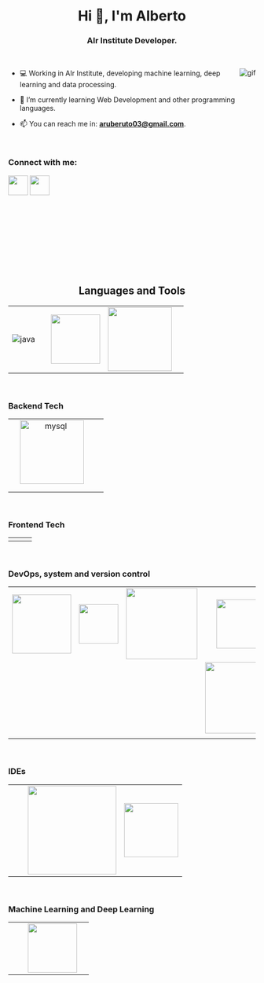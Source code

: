 <h1 align="center">Hi 👋, I'm Alberto</h1>
<h3 align="center">AIr Institute Developer.</h3>

<br>

<!-- <p align="right"> <h3>Profile Views :-</h3> <img src="https://komarev.com/ghpvc/?username=adam-pw&label=Profile%20views&color=0e75b6&style=flat" 
    alt="adam-pw" /> 
  </p>

<br>
-->
<p><img align="right" src="https://github.com/Adam-pw/Adam-pw/blob/main/animation_500_kxa883sd.gif" alt="gif" /></p>


- ‍💻 Working in AIr Institute, developing machine learning, deep learning and data processing.

- 🌱 I’m currently learning Web Development and other programming languages.

- 📫 You can reach me in: **aruberuto03@gmail.com**.

<br>

<h3 align="left">Connect with me:</h3>
  <a href="https://www.linkedin.com/in/adam-pithewan/" target="blank"><img align="center"
      src="https://raw.githubusercontent.com/rahuldkjain/github-profile-readme-generator/master/src/images/icons/Social/linked-in-alt.svg"
      alt="" height="40" width="40" /></a>
  <a href="https://www.instagram.com/albertorompeventanas/" target="blank"><img align="center"
      src="https://th.bing.com/th/id/R.735dda68880a385ce8cc5be4f3c5fcd6?rik=qSxRw2lCZYy9Mw&riu=http%3a%2f%2fpngimg.com%2fuploads%2finstagram%2finstagram_PNG11.png&ehk=QVCbfkCKi8pJLF08bRkS%2fLeMqLTnJQf402WRaIdN6jE%3d&risl=&pid=ImgRaw&r=0"
      alt="" height="40" width="40" /></a>


<br>
<br>
<br>
<br>
<br>
<br>
<br>
<br>
<br>
<br>

<h2 align="center">Languages and Tools</h2>
<table border="0">
  <tr>
    <td align="center"><img src="https://www.vectorlogo.zone/logos/java/java-ar21.svg" alt="java"></td>
    <td align="center"><img src="https://www.vectorlogo.zone/logos/python/python-horizontal.svg" alt="" width=""></td>
    <td align="center"><img src="https://i1.wp.com/filipjaniszewski.com/wp-content/uploads/2016/12/C-PNG-Clipart.png?fit=550%2C380" alt="" width="100"></td>
    <td align="center"><img src="https://www.vectorlogo.zone/logos/javascript/javascript-horizontal.svg" alt="" width="130"></td>
    <td align="center"><img src="https://www.vectorlogo.zone/logos/typescriptlang/typescriptlang-ar21.svg" alt="" width=""></td>
  </tr>
</table>

<br>
<h3 align="left">Backend Tech</h3>
<table border="0">
  <tr>
    <td align="center"><img src="https://www.vectorlogo.zone/logos/hibernate/hibernate-ar21.svg" alt="" width=""></td>
    <td align="center"><img src="https://www.vectorlogo.zone/logos/mysql/mysql-horizontal.svg" alt="mysql" width="130"></td>
    <td align="center"><img src="https://www.vectorlogo.zone/logos/firebase/firebase-ar21.svg" alt="" width=""></td>
    <td align="center"><img src="https://www.vectorlogo.zone/logos/sqlite/sqlite-ar21.svg" alt="" width=""></td>
  </tr>
  <tr>
    <td align="center"><img src="https://www.vectorlogo.zone/logos/npmjs/npmjs-ar21.svg" alt="" width=""></td>
    <td align="center"><img src="https://www.vectorlogo.zone/logos/nodejs/nodejs-horizontal.svg" alt="" width=""></td>
    <td align="center"><img src="https://www.vectorlogo.zone/logos/apache_maven/apache_maven-ar21.svg" alt="" width=""></td>
    <td align="center"><img src="https://www.vectorlogo.zone/logos/gradle/gradle-ar21.svg" alt="" width=""></td>
  </tr>
  <tr>
    <td align="center"><img src="https://www.vectorlogo.zone/logos/android/android-ar21.svg" alt="" width=""></td>
  </tr>
</table>

<br>
<h3 align="left">Frontend Tech</h3>
<table border="0">
  <tr>
    <td align="center"><img src="https://www.vectorlogo.zone/logos/w3_html5/w3_html5-ar21.svg" alt="" width=""></td>
    <td align="center"><img src="https://www.vectorlogo.zone/logos/w3_css/w3_css-ar21.svg" alt="" width=""></td>
    <td align="center"><img src="https://www.vectorlogo.zone/logos/vuejs/vuejs-ar21.svg" alt="" width=""></td>
  </tr>
</table>

<br>
<h3 align="left">DevOps, system and version control</h3>
<table border="0">
  <tr>
    <td align="center"><img src="https://api.octoperf.com/doc/monitoring/create-connection/microsoft-windows/img/windows-logo.png" alt="" width="120"></td>
    <td align="center"><img src="https://upload.vectorlogo.zone/logos/microsoft_powershell/images/1ba9f345-6513-4bef-a85e-4636d21b98b7.svg" alt="" width="80"></td>
    <td align="center"><img src="https://www.vectorlogo.zone/logos/linux/linux-ar21.svg" alt="" width="145"></td>
    <td align="center"><img src="https://www.vectorlogo.zone/logos/gnu_bash/gnu_bash-official.svg" alt="" width="100"></td>
  </tr>
  <tr>
    <td align="center"><img src="https://www.vectorlogo.zone/logos/git-scm/git-scm-ar21.svg" alt="" width=""></td>
    <td align="center"><img src="https://www.vectorlogo.zone/logos/github/github-ar21.svg" alt="" width=""></td>
    <td align="center"><img src="https://www.vectorlogo.zone/logos/gitlab/gitlab-ar21.svg" alt="" width=""></td>
    <td align="center"><img src="https://www.vectorlogo.zone/logos/giteaio/giteaio-ar21.svg" alt="" width="145"></td>
  </tr>
  <tr>
    <td align="center"><img src="https://www.vectorlogo.zone/logos/getpostman/getpostman-ar21.svg" alt="" width=""></td>
    <td align="center"><img src="https://www.vectorlogo.zone/logos/jenkins/jenkins-ar21.svg" alt="" width=""></td>
    <td align="center"><img src="https://www.vectorlogo.zone/logos/docker/docker-ar21.svg" alt="" width=""></td>
  </tr>
</table>


<br>
<h3 align="left">IDEs</h3>
<table border="0">
  <tr>
    <td align="center"><img src="https://www.vectorlogo.zone/logos/visualstudio_code/visualstudio_code-ar21.svg" alt="" width=""></td>
    <td align="center"><img src="https://www.vectorlogo.zone/logos/jetbrains/jetbrains-ar21.svg" alt="" width=""></td>
    <td align="center"><img src="https://www.andreszsogon.com/wp-content/uploads/logo_apache_netbeans_cordova-300x94.png" alt="" width="180"></td>
    <td align="center"><img src="https://th.bing.com/th/id/R.99f307973d55dadbdd26425b722e5430?rik=13HLP0n%2f5OVc0w&riu=http%3a%2f%2feclipse.org%2forg%2fartwork%2fimages%2feclipse_ide_logo.png&ehk=IF9%2bgPNa68PTjpSC3ngwZBPnRE9T%2bQDHjFhspI54zCs%3d&risl=&pid=ImgRaw&r=0" alt="" width="110"></td>
  </tr>
</table>

<br>
<h3 align="left">Machine Learning and Deep Learning</h3>
<table border="0">
  <tr>
    <td align="center"><img src="https://www.vectorlogo.zone/logos/tensorflow/tensorflow-ar21.svg" alt="" width=""></td>
    <td align="center"><img src="https://www.vectorlogo.zone/logos/pytorch/pytorch-ar21.svg" alt="" width=""></td>
    <td align="center"><img src="https://upload.vectorlogo.zone/logos/pydata_pandas/images/3379b038-0796-45fe-8467-3fba66c10b70.svg" alt="" width="100"></td>
    <td align="center"><img src="https://www.vectorlogo.zone/logos/numpy/numpy-ar21.svg" alt="" width=""></td>
  </tr>
</table>
<br>


<!-- <h3>Statistical Data :-</h3>
<p><img align="center"
    src="https://github-readme-stats.vercel.app/api/top-langs?username=adam-pw&show_icons=true&locale=en&bg_color=0d1117&text_color=ffffff&layout=compact"
    alt="adam-pw" 
    bg_color=#808080/></p>

<br>

<p>&nbsp;<img align="center" src="https://github-readme-stats.vercel.app/api?username=adam-pw&show_icons=true&locale=en&bg_color=0d1117&text_color=ffffff&repo=convoychat"
    alt="adam-pw" /></p>

<br>

<p><img align="center" src="https://github-readme-streak-stats.herokuapp.com/?user=Adam-pw&theme=dark&background=0d1117&date_format=M%20j%5B%2C%20Y%5D" alt="adam-pw" /></p>
      
<p align="left"> <a href="https://twitter.com/" target="blank"><img
      src="https://img.shields.io/twitter/follow/?logo=twitter&style=for-the-badge" alt="" /></a> </p> -->
